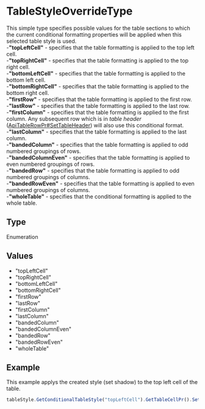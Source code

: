 # TableStyleOverrideType

This simple type specifies possible values for the table sections to which the current conditional formatting properties will be applied when this selected table style is used.\
-**"topLeftCell"** - specifies that the table formatting is applied to the top left cell.\
-**"topRightCell"** - specifies that the table formatting is applied to the top right cell.\
-**"bottomLeftCell"** - specifies that the table formatting is applied to the bottom left cell.\
-**"bottomRightCell"** - specifies that the table formatting is applied to the bottom right cell.\
-**"firstRow"** - specifies that the table formatting is applied to the first row.\
-**"lastRow"** - specifies that the table formatting is applied to the last row.\
-**"firstColumn"** - specifies that the table formatting is applied to the first column. Any subsequent row which is in *table header* ([ApiTableRowPr#SetTableHeader](../ApiTableRowPr/Methods/SetTableHeader.md)) will also use this conditional format.\
-**"lastColumn"** - specifies that the table formatting is applied to the last column.\
-**"bandedColumn"** - specifies that the table formatting is applied to odd numbered groupings of rows.\
-**"bandedColumnEven"** - specifies that the table formatting is applied to even numbered groupings of rows.\
-**"bandedRow"** - specifies that the table formatting is applied to odd numbered groupings of columns.\
-**"bandedRowEven"** - specifies that the table formatting is applied to even numbered groupings of columns.\
-**"wholeTable"** - specifies that the conditional formatting is applied to the whole table.

## Type

Enumeration

## Values

- "topLeftCell"
- "topRightCell"
- "bottomLeftCell"
- "bottomRightCell"
- "firstRow"
- "lastRow"
- "firstColumn"
- "lastColumn"
- "bandedColumn"
- "bandedColumnEven"
- "bandedRow"
- "bandedRowEven"
- "wholeTable"


## Example

This example applys the created style (set shadow) to the top left cell of the table.

```javascript editor-docx
tableStyle.GetConditionalTableStyle("topLeftCell").GetTableCellPr().SetShd("clear", 255, 0, 0);
```
